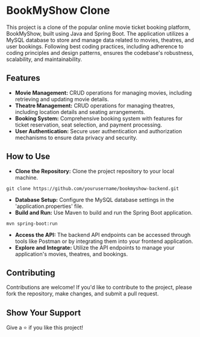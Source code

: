 # BookMyShow Clone
This project is a clone of the popular online movie ticket booking platform, BookMyShow, built using Java and Spring Boot. The application utilizes a MySQL database to store and manage data related to movies, theatres, and user bookings. Following best coding practices, including adherence to coding principles and design patterns, ensures the codebase's robustness, scalability, and maintainability.

## Features
* **Movie Management:** CRUD operations for managing movies, including retrieving and updating movie details.
* **Theatre Management:** CRUD operations for managing theatres, including location details and seating arrangements.
* **Booking System:** Comprehensive booking system with features for ticket reservation, seat selection, and payment processing.
* **User Authentication:** Secure user authentication and authorization mechanisms to ensure data privacy and security.

## How to Use
* **Clone the Repository:** Clone the project repository to your local machine.
```console 
git clone https://github.com/yourusername/bookmyshow-backend.git
```
* **Database Setup:** Configure the MySQL database settings in the 'application.properties' file.
* **Build and Run:** Use Maven to build and run the Spring Boot application.
```console 
mvn spring-boot:run
```
* **Access the API:** The backend API endpoints can be accessed through tools like Postman or by integrating them into your frontend application.
* **Explore and Integrate:** Utilize the API endpoints to manage your application's movies, theatres, and bookings.

## Contributing
Contributions are welcome! If you'd like to contribute to the project, please fork the repository, make changes, and submit a pull request.

## Show Your Support
Give a ⭐️ if you like this project!
